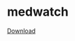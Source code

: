 # medwatch

<a href="itms-services://?action=download-manifest&amp; 
    url=https://github.com/hamzanz/medwatch/blob/master/manifest.plist">
    Download
</a>
    
